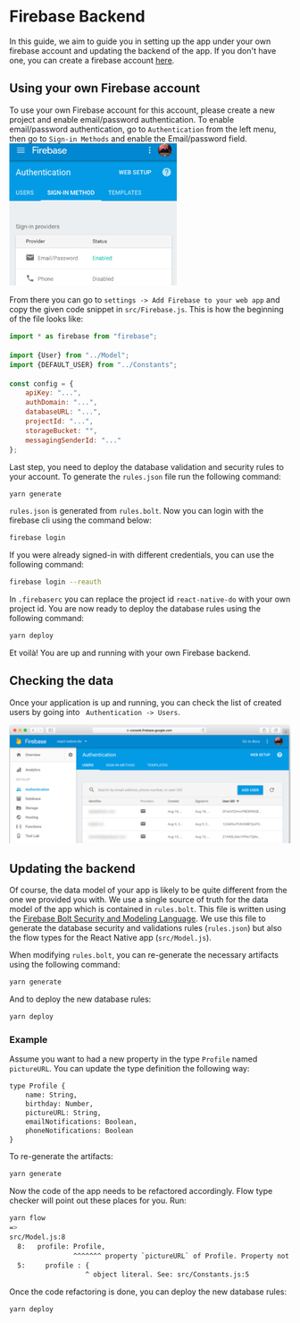 # Firebase Backend

In this guide, we aim to guide you in setting up the app under your own firebase account and updating the backend of the app.
If you don't have one, you can create a firebase account [here](https://console.firebase.google.com).

## Using your own Firebase account

To use your own Firebase account for this account, please create a new project and enable email/password authentication.
To enable email/password authentication, go to `Authentication` from the left menu, then go to `Sign-in Methods` and enable the Email/password field.
<img src="images/firebase/enable-email-notifications.png" width="300" />

From there you can go to `settings -> Add Firebase to your web app` and copy the given code snippet in `src/Firebase.js`.
This is how the beginning of the file looks like:

```js
import * as firebase from "firebase";

import {User} from "../Model";
import {DEFAULT_USER} from "../Constants";

const config = {
    apiKey: "...",
    authDomain: "...",
    databaseURL: "...",
    projectId: "...",
    storageBucket: "",
    messagingSenderId: "..."
};
```

Last step, you need to deploy the database validation and security rules to your account.
To generate the `rules.json` file run the following command:

```bash
yarn generate
```

`rules.json` is generated from `rules.bolt`.
Now you can login with the firebase cli using the command below:

```bash
firebase login
```

If you were already signed-in with different credentials, you can use the following command:

```bash
firebase login --reauth
```

In `.firebaserc` you can replace the project id `react-native-do` with your own project id.
You are now ready to deploy the database rules using the following command:

```bash
yarn deploy
```

Et voilà! You are up and running with your own Firebase backend.

## Checking the data

Once your application is up and running, you can check the list of created users by going into ` Authentication -> Users`.

<img src="images/firebase/users.png" />


## Updating the backend

Of course, the data model of your app is likely to be quite different from the one we provided you with.
We use a single source of truth for the data model of the app which is contained in `rules.bolt`.
This file is written using the [Firebase Bolt Security and Modeling Language](https://github.com/firebase/bolt/blob/master/docs/language.md).
We use this file to generate the database security and validations rules (`rules.json`) but also the flow types for the React Native app (`src/Model.js`).

When modifying `rules.bolt`, you can re-generate the necessary artifacts using the following command:

```bash
yarn generate
```

And to deploy the new database rules:

```bash
yarn deploy
```

### Example

Assume you want to had a new property in the type `Profile` named `pictureURL`.
You can update the type definition the following way:

```bolt
type Profile {
    name: String,
    birthday: Number,
    pictureURL: String,
    emailNotifications: Boolean,
    phoneNotifications: Boolean
}
```

To re-generate the artifacts:

```bash
yarn generate
```

Now the code of the app needs to be refactored accordingly.
Flow type checker will point out these places for you.
Run: 

```bash
yarn flow
=>
src/Model.js:8
  8:   profile: Profile,
                ^^^^^^^ property `pictureURL` of Profile. Property not found in
  5:     profile : {
                   ^ object literal. See: src/Constants.js:5

```

Once the code refactoring is done, you can deploy the new database rules:

```bash
yarn deploy
```